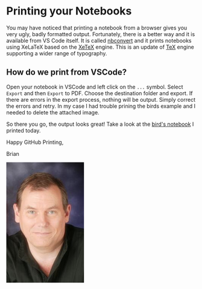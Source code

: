 # Printing your Notebooks

You may have noticed that printing a notebook from a browser gives you very ugly, badly formatted output.  Fortunately, there is a better way and it is available from VS Code itself.  It is called [nbconvert](https://nbconvert.readthedocs.io/en/latest/) and it prints notebooks using XeLaTeX based on the [XeTeX](https://en.wikipedia.org/wiki/XeTeX) engine. This is an update of [TeX](https://en.wikipedia.org/wiki/TeX) engine supporting a wider range of typography. 

## How do we print from VSCode?

Open your notebook in VSCode and left click on the `...` symbol.  Select `Export` and then `Export` to PDF.  Choose the destination folder and export.   If there are errors in the export process, nothing will be output.  Simply correct the errors and retry.  In my case I had trouble prining the birds example and I needed to delete the attached image. 

So there you go, the output looks great!  Take a look at the [bird's notebook](images/00-is-it-a-bird-creating-a-model-from-your-own-data.pdf) I printed today.

Happy GitHub Printing, 

Brian

![](/images/Lovell_portrait_small.jpg "Brian Lovell")

